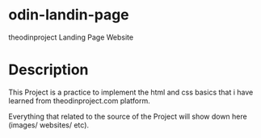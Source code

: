 # odin-landin-page

theodinproject Landing Page Website

# Description

This Project is a practice to implement the html and css basics that i have learned from theodinproject.com platform.

Everything that related to the source of the Project will show down here (images/ websites/ etc).
